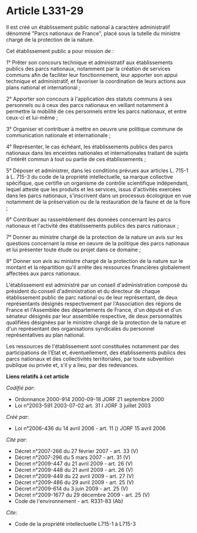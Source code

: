 # Article L331-29

Il est créé un établissement public national à caractère administratif dénommé "Parcs nationaux de France", placé sous la
tutelle du ministre chargé de la protection de la nature.

Cet établissement public a pour mission de :

1° Prêter son concours technique et administratif aux établissements publics des parcs nationaux, notamment par la création
de services communs afin de faciliter leur fonctionnement, leur apporter son appui technique et administratif, et favoriser
la coordination de leurs actions aux plans national et international ;

2° Apporter son concours à l'application des statuts communs à ses personnels ou à ceux des parcs nationaux en veillant
notamment à permettre la mobilité de ces personnels entre les parcs nationaux, et entre ceux-ci et lui-même ;

3° Organiser et contribuer à mettre en oeuvre une politique commune de communication nationale et internationale ;

4° Représenter, le cas échéant, les établissements publics des parcs nationaux dans les enceintes nationales et
internationales traitant de sujets d'intérêt commun à tout ou partie de ces établissements ;

5° Déposer et administrer, dans les conditions prévues aux articles L. 715-1 à L. 715-3 du code de la propriété
intellectuelle, sa marque collective spécifique, que certifie un organisme de contrôle scientifique indépendant, lequel
atteste que les produits et les services, issus d'activités exercées dans les parcs nationaux, s'inscrivent dans un processus
écologique en vue notamment de la préservation ou de la restauration de la faune et de la flore ;

6° Contribuer au rassemblement des données concernant les parcs nationaux et l'activité des établissements publics des parcs
nationaux ;

7° Donner au ministre chargé de la protection de la nature un avis sur les questions concernant la mise en oeuvre de la
politique des parcs nationaux et lui présenter toute étude ou projet dans ce domaine ;

8° Donner son avis au ministre chargé de la protection de la nature sur le montant et la répartition qu'il arrête des
ressources financières globalement affectées aux parcs nationaux.

L'établissement est administré par un conseil d'administration composé du président du conseil d'administration et du
directeur de chaque établissement public de parc national ou de leur représentant, de deux représentants désignés
respectivement par l'Association des régions de France et l'Assemblée des départements de France, d'un député et d'un
sénateur désignés par leur assemblée respective, de deux personnalités qualifiées désignées par le ministre chargé de la
protection de la nature et d'un représentant des organisations syndicales du personnel représentatives au plan national.

Les ressources de l'établissement sont constituées notamment par des participations de l'Etat et, éventuellement, des
établissements publics des parcs nationaux et des collectivités territoriales, par toute subvention publique ou privée et,
s'il y a lieu, par des redevances.

**Liens relatifs à cet article**

_Codifié par_:

  - Ordonnance 2000-914 2000-09-18 JORF 21 septembre 2000
  - Loi n°2003-591 2003-07-02 art. 31 I JORF 3 juillet 2003

_Créé par_:

  - Loi n°2006-436 du 14 avril 2006 - art. 11 () JORF 15 avril 2006

_Cité par_:

  - Décret n°2007-266 du 27 février 2007 - art. 33 (V)
  - Décret n°2007-296 du 5 mars 2007 - art. 31 (V)
  - Décret n°2009-447 du 21 avril 2009 - art. 26 (V)
  - Décret n°2009-448 du 21 avril 2009 - art. 26 (V)
  - Décret n°2009-449 du 22 avril 2009 - art. 27 (V)
  - Décret n°2009-486 du 29 avril 2009 - art. 25 (V)
  - Décret n°2009-614 du 3 juin 2009 - art. 25 (V)
  - Décret n°2009-1677 du 29 décembre 2009 - art. 25 (V)
  - Code de l'environnement - art. R331-83 (Ab)

_Cite_:

  - Code de la propriété intellectuelle L715-1 à L715-3
